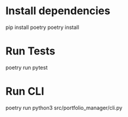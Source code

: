 

# Install dependencies
pip install poetry
poetry install

# Run Tests
poetry run pytest

# Run CLI
poetry run python3 src/portfolio_manager/cli.py
